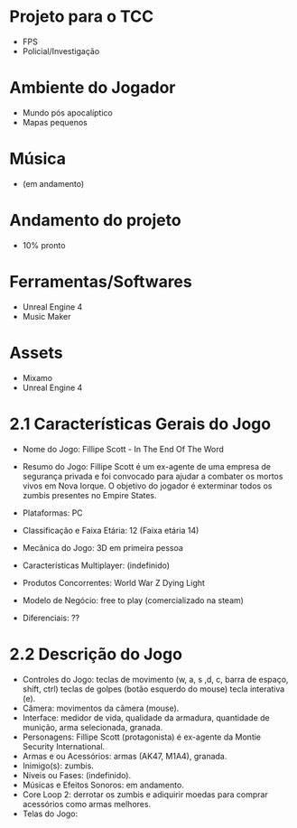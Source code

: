 # Projeto para o TCC
* FPS 
* Policial/Investigação

# Ambiente do Jogador
* Mundo pós apocalíptico 
* Mapas pequenos 

# Música
* (em andamento)

# Andamento do projeto
* 10% pronto 

# Ferramentas/Softwares
* Unreal Engine 4
* Music Maker

# Assets
* Mixamo
* Unreal Engine 4

# 2.1 Características Gerais do Jogo

* Nome do Jogo: Fillipe Scott - In The End Of The Word
* Resumo do Jogo: Fillipe Scott é um ex-agente de uma empresa de segurança privada e foi convocado para ajudar a combater os mortos vivos em Nova Iorque. O objetivo do jogador é exterminar todos os zumbis presentes no Empire States.
* Plataformas: PC
* Classificação e Faixa Etária: 12 (Faixa etária 14)
* Mecânica do Jogo: 3D em primeira pessoa
* Características Multiplayer: (indefinido) 
* Produtos Concorrentes: World War Z
		         Dying Light

* Modelo de Negócio: free to play (comercializado na steam)
* Diferenciais: ??


# 2.2 Descrição do Jogo

* Controles do Jogo: teclas de movimento (w, a, s ,d, c, barra de espaço, shift, ctrl) teclas de golpes (botão esquerdo do mouse) tecla interativa (e).
* Câmera: movimentos da câmera (mouse).
* Interface: medidor de vida, qualidade da armadura, quantidade de munição, arma selecionada, granada.
* Personagens: Fillipe Scott (protagonista) é ex-agente da Montie Security International.
* Armas e ou Acessórios: armas (AK47, M1A4), granada.
* Inimigo(s): zumbis.
* Níveis ou Fases: (indefinido).
* Músicas e Efeitos Sonoros: em andamento.
* Core Loop 2: derrotar os zumbis e adiquirir moedas para comprar acessórios como armas melhores.
* Telas do Jogo: 

